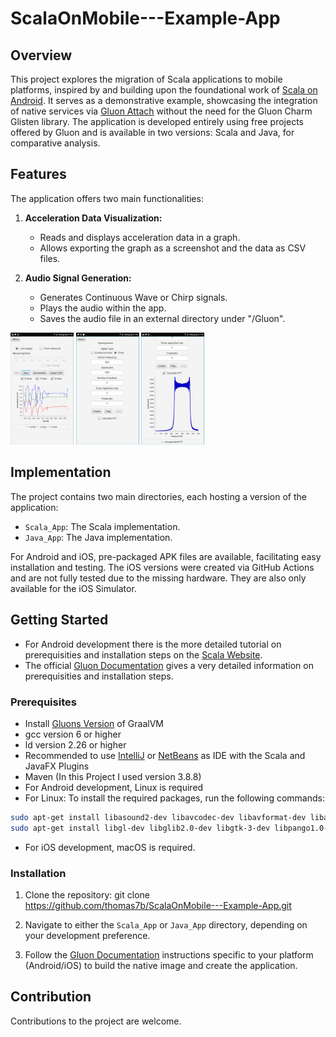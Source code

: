 # ScalaOnMobile---Example-App

## Overview

This project explores the migration of Scala applications to mobile platforms, inspired by and building upon the foundational work of [Scala on Android](https://github.com/makingthematrix/scalaonandroid). It serves as a demonstrative example, showcasing the integration of native services via [Gluon Attach](https://gluonhq.com/products/mobile/attach/) without the need for the Gluon Charm Glisten library. The application is developed entirely using free projects offered by Gluon and is available in two versions: Scala and Java, for comparative analysis.

## Features

The application offers two main functionalities:

1. **Acceleration Data Visualization:**
   - Reads and displays acceleration data in a graph.
   - Allows exporting the graph as a screenshot and the data as CSV files.

2. **Audio Signal Generation:**
   - Generates Continuous Wave or Chirp signals.
   - Plays the audio within the app.
   - Saves the audio file in an external directory under "/Gluon".
  
  <p float="left">
  <img src="Screenshots/Screenshotacc.png" width="20%" />
  <img src="Screenshots/ScreenshotSiggen.png" width="20%" />
  <img src="Screenshots/Screenshotfft.png" width="20%" />
</p>

## Implementation

The project contains two main directories, each hosting a version of the application:

- `Scala_App`: The Scala implementation.
- `Java_App`: The Java implementation.

For Android and iOS, pre-packaged APK files are available, facilitating easy installation and testing. The iOS versions were created via GitHub Actions and are not fully tested due to the missing hardware. They are also only available for the iOS Simulator.

## Getting Started

- For Android development there is the more detailed tutorial on prerequisities and installation steps on the [Scala Website](https://docs.scala-lang.org/tutorials/scala-on-android.html).
- The official [Gluon Documentation](https://docs.gluonhq.com/) gives a very detailed information on prerequisities and installation steps.
  
### Prerequisites

- Install [Gluons Version](https://github.com/gluonhq/graal/releases/tag/gluon-22.1.0.1-Final) of GraalVM
- gcc version 6 or higher
- ld version 2.26 or higher
- Recommended to use [IntelliJ](https://www.jetbrains.com/idea/?var=1) or [NetBeans](https://netbeans.apache.org/front/main/index.html) as IDE with the Scala and JavaFX Plugins
- Maven (In this Project I used version 3.8.8)
- For Android development, Linux is required
- For Linux: To install the required packages, run the following commands:

```bash
sudo apt-get install libasound2-dev libavcodec-dev libavformat-dev libavutil-dev libfreetype6-dev
sudo apt-get install libgl-dev libglib2.0-dev libgtk-3-dev libpango1.0-dev libx11-dev libxtst-dev zlib1g-dev
```

- For iOS development, macOS is required.

### Installation

1. Clone the repository:
   git clone https://github.com/thomas7b/ScalaOnMobile---Example-App.git
   
3. Navigate to either the `Scala_App` or `Java_App` directory, depending on your development preference.

4. Follow the [Gluon Documentation](https://docs.gluonhq.com/) instructions specific to your platform (Android/iOS) to build the native image and create the application.

## Contribution

Contributions to the project are welcome.


   

